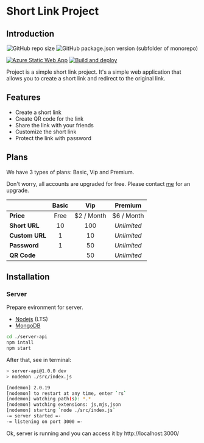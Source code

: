 # Short Link Project

## Introduction

<div style="text-align: center">
    <img alt="GitHub repo size" src="https://img.shields.io/github/repo-size/AdonisGM/short-link">
    <img alt="GitHub package.json version (subfolder of monorepo)" src="https://img.shields.io/github/package-json/v/AdonisGM/short-link?color=green&filename=server-api%2Fpackage.json&label=version%20server">
</div>

[![Azure Static Web App](https://github.com/AdonisGM/short-link/actions/workflows/azure-static-web-apps-jolly-beach-084eeab00.yml/badge.svg)](https://github.com/AdonisGM/short-link/actions/workflows/azure-static-web-apps-jolly-beach-084eeab00.yml)
[![Build and deploy](https://github.com/AdonisGM/short-link/actions/workflows/master_short-link-adonisgm.yml/badge.svg)](https://github.com/AdonisGM/short-link/actions/workflows/master_short-link-adonisgm.yml)

Project is a simple short link project. It's a simple web application that allows you to create a short link and redirect to the original link.

## Features

- Create a short link
- Create QR code for the link
- Share the link with your friends
- Customize the short link
- Protect the link with password

## Plans

We have 3 types of plans: Basic, Vip and Premium.

Don't worry, all accounts are upgraded for free. Please contact [me](admin@nmtung.dev) for an upgrade.

|                | Basic |    Vip     |   Premium   |
|----------------|:-----:|:----------:|:-----------:|
| **Price**      | Free  | $2 / Month | $6 / Month  |
| **Short URL**  |  10   |    100     | _Unlimited_ |
| **Custom URL** |   1   |     10     | _Unlimited_ |
| **Password**   |   1   |     50     | _Unlimited_ |
| **QR Code**    |       |     50     | _Unlimited_ |

## Installation

### Server

Prepare evironment for server.

- [Nodejs](https://nodejs.org/en/download/) (LTS)
- [MongoDB](https://www.mongodb.com/try/download/community)

```bash
cd ./server-api
npm intall
npm start
```

After that, see in terminal:

```bash
> server-api@1.0.0 dev
> nodemon ./src/index.js

[nodemon] 2.0.19
[nodemon] to restart at any time, enter `rs`
[nodemon] watching path(s): *.*
[nodemon] watching extensions: js,mjs,json
[nodemon] starting `node ./src/index.js`
-= server started =-
-= listening on port 3000 =-
```

Ok, server is running and you can access it by http://localhost:3000/
